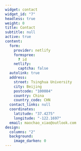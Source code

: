```yaml
---
widget: contact
widget_id: "7"
headless: true
weight: 0
title: Contact
subtitle: null
active: true
content:
  form:
    provider: netlify
    formspree:
      ? id
    netlify:
      captcha: false
  autolink: true
  address:
    street: Tsinghua University
    city: Beijing
    postcode: "100084"
    country: China
    country_code: CHN
  contact_links: null
  coordinates:
    latitude: "37.4275"
    longitude: "-122.1697"
  email: maochao_xiao@outlook.com
design:
  columns: "2"
  background:
    image_darken: 0
---
```

